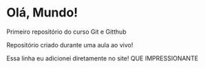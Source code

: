 # Olá, Mundo!
 Primeiro repositório do curso Git e Gitthub

 Repositório criado durante uma aula ao vivo!

 Essa linha eu adicionei diretamente no site! QUE IMPRESSIONANTE

